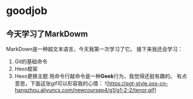 # goodjob
## 今天学习了MarkDowm
MarkDown是一种超文本语言，今天我第一次学习了它。
接下来我还会学习：
1. Git的基础命令
2. Hexo框架
3. Hexo更换主题
用命令行敲命令是一种**Geek**行为，我觉得还挺有趣的。
有点意思，下面这张gif可以形容我的心情：
![https://qgt-style.oss-cn-hangzhou.aliyuncs.com/newcoursep4/g1/g1-2-2/tenor.gif]

